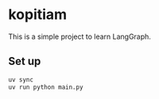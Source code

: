 # kopitiam

This is a simple project to learn LangGraph.

## Set up

```sh
uv sync
uv run python main.py
```
